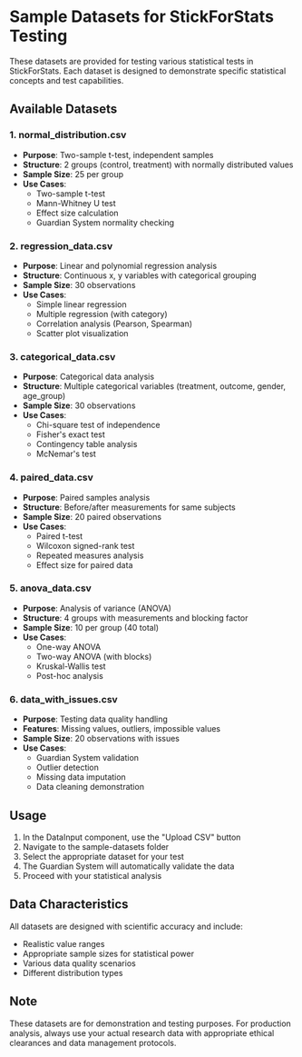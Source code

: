 # Sample Datasets for StickForStats Testing

These datasets are provided for testing various statistical tests in StickForStats. Each dataset is designed to demonstrate specific statistical concepts and test capabilities.

## Available Datasets

### 1. normal_distribution.csv
- **Purpose**: Two-sample t-test, independent samples
- **Structure**: 2 groups (control, treatment) with normally distributed values
- **Sample Size**: 25 per group
- **Use Cases**:
  - Two-sample t-test
  - Mann-Whitney U test
  - Effect size calculation
  - Guardian System normality checking

### 2. regression_data.csv
- **Purpose**: Linear and polynomial regression analysis
- **Structure**: Continuous x, y variables with categorical grouping
- **Sample Size**: 30 observations
- **Use Cases**:
  - Simple linear regression
  - Multiple regression (with category)
  - Correlation analysis (Pearson, Spearman)
  - Scatter plot visualization

### 3. categorical_data.csv
- **Purpose**: Categorical data analysis
- **Structure**: Multiple categorical variables (treatment, outcome, gender, age_group)
- **Sample Size**: 30 observations
- **Use Cases**:
  - Chi-square test of independence
  - Fisher's exact test
  - Contingency table analysis
  - McNemar's test

### 4. paired_data.csv
- **Purpose**: Paired samples analysis
- **Structure**: Before/after measurements for same subjects
- **Sample Size**: 20 paired observations
- **Use Cases**:
  - Paired t-test
  - Wilcoxon signed-rank test
  - Repeated measures analysis
  - Effect size for paired data

### 5. anova_data.csv
- **Purpose**: Analysis of variance (ANOVA)
- **Structure**: 4 groups with measurements and blocking factor
- **Sample Size**: 10 per group (40 total)
- **Use Cases**:
  - One-way ANOVA
  - Two-way ANOVA (with blocks)
  - Kruskal-Wallis test
  - Post-hoc analysis

### 6. data_with_issues.csv
- **Purpose**: Testing data quality handling
- **Features**: Missing values, outliers, impossible values
- **Sample Size**: 20 observations with issues
- **Use Cases**:
  - Guardian System validation
  - Outlier detection
  - Missing data imputation
  - Data cleaning demonstration

## Usage

1. In the DataInput component, use the "Upload CSV" button
2. Navigate to the sample-datasets folder
3. Select the appropriate dataset for your test
4. The Guardian System will automatically validate the data
5. Proceed with your statistical analysis

## Data Characteristics

All datasets are designed with scientific accuracy and include:
- Realistic value ranges
- Appropriate sample sizes for statistical power
- Various data quality scenarios
- Different distribution types

## Note

These datasets are for demonstration and testing purposes. For production analysis, always use your actual research data with appropriate ethical clearances and data management protocols.